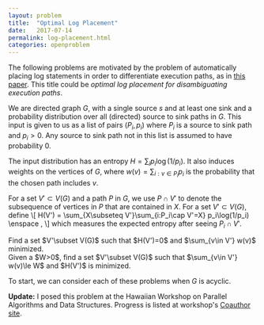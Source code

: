 ```yaml
---
layout: problem
title:  "Optimal Log Placement"
date:   2017-07-14
permalink: log-placement.html
categories: openproblem
---
```

The following problems are motivated by the problem of automatically placing log statements in order to differentiate execution paths, as in [this paper][ding].  This title could be *optimal log placement for disambiguating execution paths*.

We are directed graph $G$, with a single source $s$ and at least one sink and a probability distribution over all (directed) source to sink paths in $G$. This input is given to us as a list of pairs $(P_i,p_i)$ where $P_i$ is a source to sink path and $p_i>0$. Any source to sink path not in this list is assumed to have probability 0.

The input distribution has an entropy $H=\sum_{i}p_i\log(1/p_i)$.  It also induces weights on the vertices of $G$, where $w(v)=\sum_{i:v\in P_i} p_i$ is the probability that the chosen path includes $v$.  

For a set $V'\subset V(G)$ and a path $P$ in $G$, we use $P\cap V'$ to denote the subsequence of vertices in $P$ that are contained in $X$.  For a set $V'\subset V(G)$, define
\\[
   H(V') = \sum_{X\subseteq V'}\sum_{i:P_i\cap V'=X} p_i\log(1/p_i) \enspace ,
\\]
which measures the expected entropy after seeing $P_i\cap V'$.

<div class="problem">
  Find a set $V'\subset V(G)$ such that $H(V')=0$ and $\sum_{v\in V'} w(v)$ minimized.
</div>

<div class="problem">
  Given a $W>0$, find a set $V'\subset V(G)$ such that $\sum_{v\in V'} w(v)\le W$ and $H(V')$ is minimized.
</div>

To start, we can consider each of these problems when $G$ is acyclic.

**Update:** I posed this problem at the Hawaiian Workshop on Parallel Algorithms and Data Structures. Progress is listed at workshop's [Coauthor site](https://coauthor.ulb.ac.be/Hawaiian%20Workshop%20on%20Parallel%20Algorithms%20and%20Data%20Structures/m/L5ZxqDusrDqCrrXQc).

[ding]:http://log20.dsrg.utoronto.ca/log20_sosp17_paper.pdf
